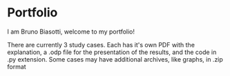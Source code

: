 # Portfolio
I am Bruno Biasotti, welcome to my portfolio!

There are currently 3 study cases. Each has it's own PDF with the explanation, a .odp file for the presentation of the results, and the code in .py extension. Some cases may have additional archives, like graphs, in .zip format
